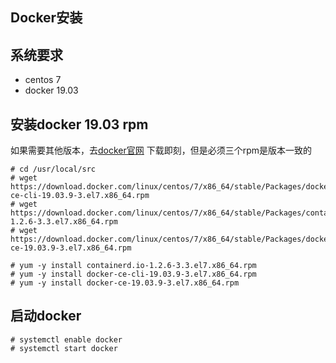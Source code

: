 
## Docker安装

## 系统要求

 - centos 7
 - docker 19.03

## 安装docker 19.03 rpm
如果需要其他版本，去[docker官网](https://download.docker.com/linux/centos/7/x86_64/stable/Packages/)
下载即刻，但是必须三个rpm是版本一致的
```
# cd /usr/local/src
# wget https://download.docker.com/linux/centos/7/x86_64/stable/Packages/docker-ce-cli-19.03.9-3.el7.x86_64.rpm
# wget https://download.docker.com/linux/centos/7/x86_64/stable/Packages/containerd.io-1.2.6-3.3.el7.x86_64.rpm
# wget https://download.docker.com/linux/centos/7/x86_64/stable/Packages/docker-ce-19.03.9-3.el7.x86_64.rpm

# yum -y install containerd.io-1.2.6-3.3.el7.x86_64.rpm
# yum -y install docker-ce-cli-19.03.9-3.el7.x86_64.rpm
# yum -y install docker-ce-19.03.9-3.el7.x86_64.rpm

```

## 启动docker

```
# systemctl enable docker
# systemctl start docker
```

<!--stackedit_data:
eyJoaXN0b3J5IjpbLTEwODUzMjQ4Nl19
-->